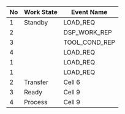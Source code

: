 | No | Work State | Event Name    |
|----|------------|---------------|
| 1  | Standby    | LOAD_REQ      |
| 2  |            | DSP_WORK_REP  |
| 3  |            | TOOL_COND_REP |
| 4  |            | LOAD_REQ      |
| 1  |            | LOAD_REQ      |
| 1  |            | LOAD_REQ      |
| 2  | Transfer   | Cell 6        |
| 3  | Ready      | Cell 9        |
| 4  | Process    | Cell 9        |

